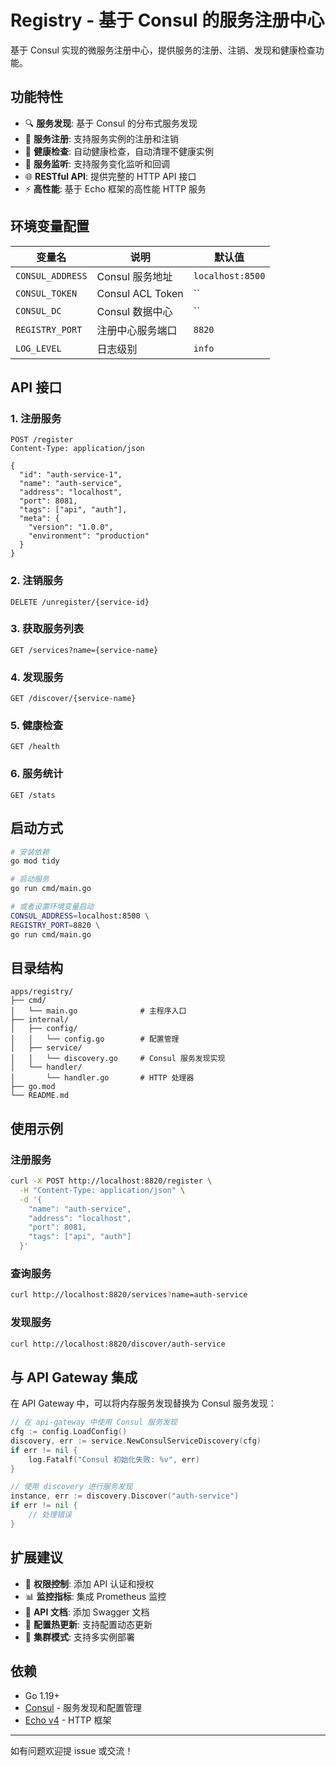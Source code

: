 # Registry - 基于 Consul 的服务注册中心

基于 Consul 实现的微服务注册中心，提供服务的注册、注销、发现和健康检查功能。

## 功能特性

- 🔍 **服务发现**: 基于 Consul 的分布式服务发现
- 📝 **服务注册**: 支持服务实例的注册和注销
- 🏥 **健康检查**: 自动健康检查，自动清理不健康实例
- 🔄 **服务监听**: 支持服务变化监听和回调
- 🌐 **RESTful API**: 提供完整的 HTTP API 接口
- ⚡ **高性能**: 基于 Echo 框架的高性能 HTTP 服务

## 环境变量配置

| 变量名           | 说明             | 默认值           |
| ---------------- | ---------------- | ---------------- |
| `CONSUL_ADDRESS` | Consul 服务地址  | `localhost:8500` |
| `CONSUL_TOKEN`   | Consul ACL Token | ``               |
| `CONSUL_DC`      | Consul 数据中心  | ``               |
| `REGISTRY_PORT`  | 注册中心服务端口 | `8820`           |
| `LOG_LEVEL`      | 日志级别         | `info`           |

## API 接口

### 1. 注册服务

```http
POST /register
Content-Type: application/json

{
  "id": "auth-service-1",
  "name": "auth-service",
  "address": "localhost",
  "port": 8081,
  "tags": ["api", "auth"],
  "meta": {
    "version": "1.0.0",
    "environment": "production"
  }
}
```

### 2. 注销服务

```http
DELETE /unregister/{service-id}
```

### 3. 获取服务列表

```http
GET /services?name={service-name}
```

### 4. 发现服务

```http
GET /discover/{service-name}
```

### 5. 健康检查

```http
GET /health
```

### 6. 服务统计

```http
GET /stats
```

## 启动方式

```bash
# 安装依赖
go mod tidy

# 启动服务
go run cmd/main.go

# 或者设置环境变量启动
CONSUL_ADDRESS=localhost:8500 \
REGISTRY_PORT=8820 \
go run cmd/main.go
```

## 目录结构

```textplain
apps/registry/
├── cmd/
│   └── main.go              # 主程序入口
├── internal/
│   ├── config/
│   │   └── config.go        # 配置管理
│   ├── service/
│   │   └── discovery.go     # Consul 服务发现实现
│   └── handler/
│       └── handler.go       # HTTP 处理器
├── go.mod
└── README.md
```

## 使用示例

### 注册服务

```bash
curl -X POST http://localhost:8820/register \
  -H "Content-Type: application/json" \
  -d '{
    "name": "auth-service",
    "address": "localhost",
    "port": 8081,
    "tags": ["api", "auth"]
  }'
```

### 查询服务

```bash
curl http://localhost:8820/services?name=auth-service
```

### 发现服务

```bash
curl http://localhost:8820/discover/auth-service
```

## 与 API Gateway 集成

在 API Gateway 中，可以将内存服务发现替换为 Consul 服务发现：

```go
// 在 api-gateway 中使用 Consul 服务发现
cfg := config.LoadConfig()
discovery, err := service.NewConsulServiceDiscovery(cfg)
if err != nil {
    log.Fatalf("Consul 初始化失败: %v", err)
}

// 使用 discovery 进行服务发现
instance, err := discovery.Discover("auth-service")
if err != nil {
    // 处理错误
}
```

## 扩展建议

- 🔐 **权限控制**: 添加 API 认证和授权
- 📊 **监控指标**: 集成 Prometheus 监控
- 📝 **API 文档**: 添加 Swagger 文档
- 🔄 **配置热更新**: 支持配置动态更新
- 🚀 **集群模式**: 支持多实例部署

## 依赖

- Go 1.19+
- [Consul](https://www.consul.io/) - 服务发现和配置管理
- [Echo v4](https://echo.labstack.com/) - HTTP 框架

---

如有问题欢迎提 issue 或交流！

